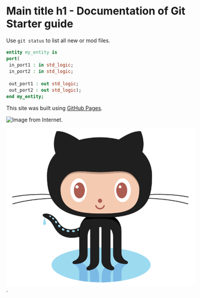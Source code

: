 # Main title h1 - Documentation of Git Starter guide

Use `git status` to list all new or mod files.

```vhdl
entity my_entity is
port(
 in_port1 : in std_logic;
 in_port2 : in std_logic;
 
 out_port1 : out std_logic;
 out_port2 : out std_logic);
end my_entity;
```

This site was built using [GitHub Pages](https://pages.github.com).

![Image from Internet](https://github.githubassets.com/images/modules/logos_page/GitHub-Mark.png).

![Image from local rep](./octocat/Octocat.png).

